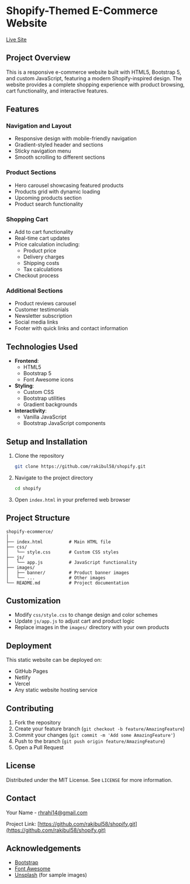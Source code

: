 # Shopify-Themed E-Commerce Website

[Live Site](https://shopify-rakibul58.netlify.app/)

## Project Overview

This is a responsive e-commerce website built with HTML5, Bootstrap 5, and custom JavaScript, featuring a modern Shopify-inspired design. The website provides a complete shopping experience with product browsing, cart functionality, and interactive features.

## Features

### Navigation and Layout
- Responsive design with mobile-friendly navigation
- Gradient-styled header and sections
- Sticky navigation menu
- Smooth scrolling to different sections

### Product Sections
- Hero carousel showcasing featured products
- Products grid with dynamic loading
- Upcoming products section
- Product search functionality

### Shopping Cart
- Add to cart functionality
- Real-time cart updates
- Price calculation including:
  - Product price
  - Delivery charges
  - Shipping costs
  - Tax calculations
- Checkout process

### Additional Sections
- Product reviews carousel
- Customer testimonials
- Newsletter subscription
- Social media links
- Footer with quick links and contact information

## Technologies Used

- **Frontend**:
  - HTML5
  - Bootstrap 5
  - Font Awesome icons
- **Styling**:
  - Custom CSS
  - Bootstrap utilities
  - Gradient backgrounds
- **Interactivity**:
  - Vanilla JavaScript
  - Bootstrap JavaScript components

## Setup and Installation

1. Clone the repository
   ```bash
   git clone https://github.com/rakibul58/shopify.git
   ```

2. Navigate to the project directory
   ```bash
   cd shopify
   ```

3. Open `index.html` in your preferred web browser

## Project Structure

```
shopify-ecommerce/
│
├── index.html          # Main HTML file
├── css/
│   └── style.css       # Custom CSS styles
├── js/
│   └── app.js          # JavaScript functionality
├── images/
│   ├── banner/         # Product banner images
│   └── ...             # Other images
└── README.md           # Project documentation
```

## Customization

- Modify `css/style.css` to change design and color schemes
- Update `js/app.js` to adjust cart and product logic
- Replace images in the `images/` directory with your own products

## Deployment

This static website can be deployed on:
- GitHub Pages
- Netlify
- Vercel
- Any static website hosting service

## Contributing

1. Fork the repository
2. Create your feature branch (`git checkout -b feature/AmazingFeature`)
3. Commit your changes (`git commit -m 'Add some AmazingFeature'`)
4. Push to the branch (`git push origin feature/AmazingFeature`)
5. Open a Pull Request

## License

Distributed under the MIT License. See `LICENSE` for more information.

## Contact

Your Name - rhrahi14@gmail.com

Project Link: [https://github.com/rakibul58/shopify.git](https://github.com/rakibul58/shopify.git)

## Acknowledgements

- [Bootstrap](https://getbootstrap.com)
- [Font Awesome](https://fontawesome.com)
- [Unsplash](https://unsplash.com) (for sample images)
